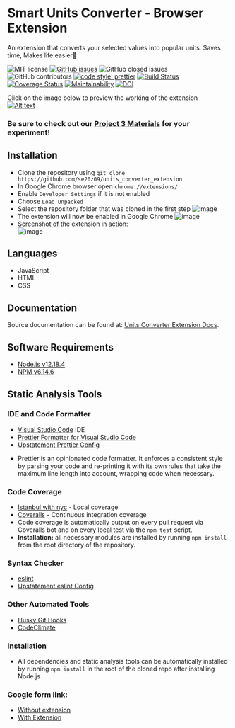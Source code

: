 # Smart Units Converter - Browser Extension

An extension that converts your selected values into popular units. Saves time, Makes life easier:dancer:

![MIT license](https://img.shields.io/badge/License-MIT-green.svg)
[![GitHub issues](https://img.shields.io/github/issues/se20z09/units_converter_extension)](https://github.com/bhavesh242/units_converter_extension)
![GitHub closed issues](https://img.shields.io/github/issues-closed/se20z09/units_converter_extension)
![GitHub contributors](https://img.shields.io/github/contributors/se20z09/units_converter_extension)
[![code style: prettier](https://img.shields.io/badge/code_style-prettier-ff69b4.svg?style=flat-square)](https://github.com/prettier/prettier)
[![Build Status](https://travis-ci.com/se20z09/units_converter_extension.svg?branch=master)](https://travis-ci.com/se20z09/units_converter_extension)
[![Coverage Status](https://coveralls.io/repos/github/se20z09/units_converter_extension/badge.svg#1?branch=master)](https://coveralls.io/github/se20z09/units_converter_extension?branch=master)
[![Maintainability](https://api.codeclimate.com/v1/badges/a99a88d28ad37a79dbf6/maintainability)](https://codeclimate.com/github/se20z09/units_converter_extension/maintainability)
[![DOI](https://zenodo.org/badge/298610958.svg)](https://zenodo.org/badge/latestdoi/298610958)

Click on the image below to preview the working of the extension<br/>
[![Alt text](assets/units-upgrade.jpg)](https://www.youtube.com/watch?v=_amr9F9gXX8)

### Be sure to check out our [Project 3 Materials](p3_materials.md) for your experiment!

## Installation

-   Clone the repository using `git clone https://github.com/se20z09/units_converter_extension`
-   In Google Chrome browser open `chrome://extensions/`
-   Enable `Developer Settings` if it is not enabled
-   Choose `Load Unpacked`
-   Select the repository folder that was cloned in the first step
    ![image](https://github.com/se20z09/units_converter_extension/blob/master/assets/Images/load%20unpacked.PNG)
-   The extension will now be enabled in Google Chrome
    ![image](https://github.com/se20z09/units_converter_extension/blob/master/assets/Images/Uploaded.PNG)
-   Screenshot of the extension in action:<br>
    ![image](assets/Images/v4_currency.PNG)

## Languages

-   JavaScript
-   HTML
-   CSS

## Documentation

Source documentation can be found at: [Units Converter Extension Docs](https://se20z09.github.io/units_converter_extension/).

## Software Requirements

-   [Node.js v12.18.4](https://nodejs.org/en/download/)
-   [NPM v6.14.6](https://nodejs.org/en/download/)

## Static Analysis Tools

### IDE and Code Formatter

-   [Visual Studio Code](https://code.visualstudio.com/) IDE
-   [Prettier Formatter for Visual Studio Code](https://github.com/prettier/prettier-vscode/blob/main/README.md)
-   [Upstatement Prettier Config](https://www.npmjs.com/package/@upstatement/prettier-config)

*   Prettier is an opinionated code formatter. It enforces a consistent style by parsing your code and re-printing it with its own rules that take the maximum line length into account, wrapping code when necessary.

### Code Coverage

-   [Istanbul with nyc](https://istanbul.js.org/) - Local coverage
-   [Coveralls](https://coveralls.io/) - Continuous integration coverage
-   Code coverage is automatically output on every pull request via Coveralls bot and on every local test via the `npm test` script.
-   <b>Installation:</b> all necessary modules are installed by running `npm install` from the root directory of the repository.

### Syntax Checker
-   [eslint](https://eslint.org/docs/user-guide/getting-started)
-   [Upstatement eslint Config](https://www.npmjs.com/package/@upstatement/eslint-config)

### Other Automated Tools
-   [Husky Git Hooks](https://www.npmjs.com/package/husky)
-   [CodeClimate](https://codeclimate.com/github/se20z09/units_converter_extension/maintainability)

### Installation
-   All dependencies and static analysis tools can be automatically installed by running `npm install` in the root of the cloned repo after installing Node.js

### Google form link:
- [Without extension](https://docs.google.com/forms/d/1FV503w3lSfCZHpExhzIOJQ1yIctYXHp2BwmVHgEJL5c/)
- [With Extension](https://docs.google.com/forms/d/e/1FAIpQLSeOHdNwQqSHT-z4lDYyVEh9CGSUrO2CyxBZQY2mYFdemzMzWA/viewform?usp=sf_link)
